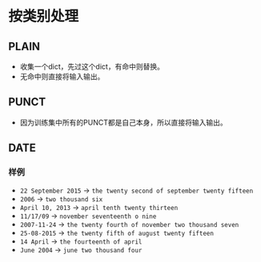 # 按类别处理

## PLAIN
- 收集一个dict，先过这个dict，有命中则替换。
- 无命中则直接将输入输出。

## PUNCT
- 因为训练集中所有的PUNCT都是自己本身，所以直接将输入输出。

## DATE
### 样例

- `22 September 2015` -> `the twenty second of september twenty fifteen`
- `2006` -> `two thousand six`
- `April 10, 2013` -> `april tenth twenty thirteen`
- `11/17/09` -> `november seventeenth o nine`
- `2007-11-24` -> `the twenty fourth of november two thousand seven`
- `25-08-2015` -> `the twenty fifth of august twenty fifteen`
- `14 April` -> `the fourteenth of april`
- `June 2004` -> `june two thousand four`
